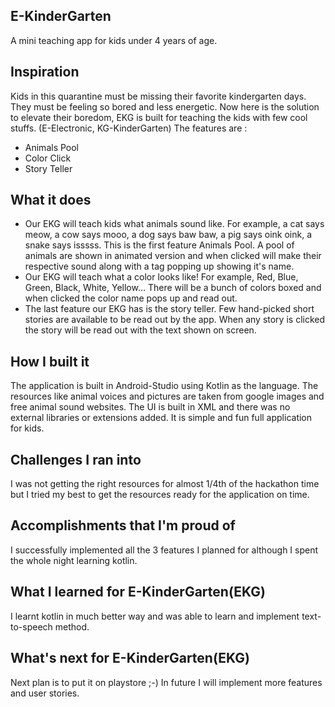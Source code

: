 ## E-KinderGarten
A mini teaching app for kids under 4 years of age. 
## Inspiration
Kids in this quarantine must be missing their favorite kindergarten days. They must be feeling so bored and less energetic. Now here is the solution to elevate their boredom, EKG is built for teaching the kids with few cool stuffs. 
(E-Electronic, KG-KinderGarten)
The features are :
*  Animals Pool
* Color Click
* Story Teller

## What it does
* Our EKG will teach kids what animals sound like. 
For example, a cat says meow, a cow says mooo, a dog says baw baw, a pig says oink oink, a snake says isssss. This is the first feature Animals Pool. A pool of animals are shown in animated version and when clicked will make their respective sound along with a tag popping up showing it's name.
* Our EKG will teach what a color looks like!
For example, Red, Blue, Green, Black, White, Yellow...
There will be a bunch of colors boxed and when clicked the color name pops up and read out.
* The last feature our EKG has is the story teller. 
Few hand-picked short stories are available to be read out by the app. When any story is clicked the story will be read out with the text shown on screen.


## How I built it
The application is built in Android-Studio using Kotlin as the language. The resources like animal voices and pictures are taken from google images and free animal sound websites. The UI is built in XML and there was no external libraries or extensions added. It is simple and fun full application for kids.

## Challenges I ran into
I was not getting the right resources for almost 1/4th of the hackathon time but I tried my best to get the resources ready for the application on time.

## Accomplishments that I'm proud of
I successfully implemented all the 3 features I planned for although I spent the whole night learning kotlin.

## What I learned for E-KinderGarten(EKG)
I learnt kotlin in much better way and was able to learn and implement text-to-speech method.

## What's next for E-KinderGarten(EKG)
Next plan is to put it on playstore ;-)
In future I will implement more features and user stories.
